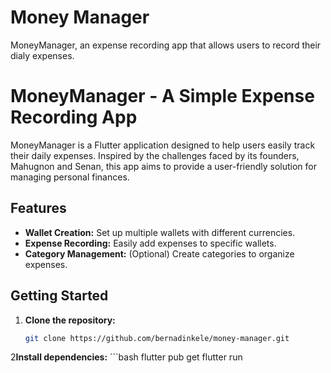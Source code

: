 # Money Manager

MoneyManager, an expense recording app that allows users to record their dialy expenses.


# MoneyManager - A Simple Expense Recording App
MoneyManager is a Flutter application designed to help users easily track their daily expenses. Inspired by the challenges faced by its founders, Mahugnon and Senan, this app aims to provide a user-friendly solution for managing personal finances.

## Features

- **Wallet Creation:** Set up multiple wallets with different currencies.
- **Expense Recording:** Easily add expenses to specific wallets.
- **Category Management:** (Optional) Create categories to organize expenses.

## Getting Started

1. **Clone the repository:**
   ```bash
   git clone https://github.com/bernadinkele/money-manager.git

2**Install dependencies:** 
    ```bash
        flutter pub get
        flutter run


